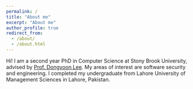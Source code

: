 ```yaml
---
permalink: /
title: "About me"
excerpt: "About me"
author_profile: true
redirect_from: 
  - /about/
  - /about.html
---
```


Hi! 
I am a second year PhD in Computer Science at Stony Brook University, advised by [Prof. Dongyoon Lee](https://www3.cs.stonybrook.edu/~dongyoon/). My areas of interest are software security and engineering. I completed my undergraduate from Lahore University of Management Sciences in Lahore, Pakistan.

